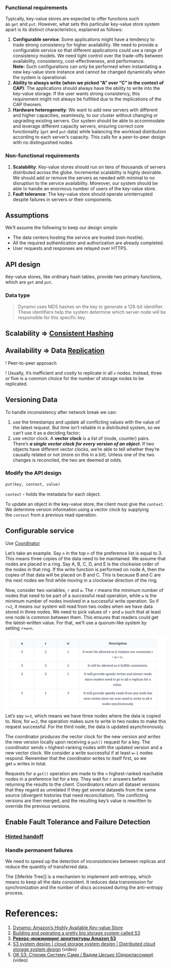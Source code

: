 ### Functional requirements

Typically, key-value stores are expected to offer functions such as `get` and `put`. However, what sets this particular key-value store system apart is its distinct characteristics, explained as follows:

1. **Configurable service**: Some applications might have a tendency to trade strong consistency for higher availability. We need to provide a configurable service so that different applications could use a range of consistency models. We need tight control over the trade-offs between availability, consistency, cost-effectiveness, and performance.
	   **Note:** Such configurations can only be performed when instantiating a new key-value store instance and cannot be changed dynamically when the system is operational.
2. **Ability to always write (when we picked “A” over “C” in the context of CAP)**: The applications should always have the ability to write into the key-value storage. If the user wants strong consistency, this requirement might not always be fulfilled due to the implications of the CAP theorem.
3. **Hardware heterogeneity**: We want to add new servers with different and higher capacities, seamlessly, to our cluster without changing or upgrading existing servers. Our system should be able to accommodate and leverage different capacity servers, ensuring correct core functionality (`get` and `put` data) while balancing the workload distribution according to each server’s capacity. This calls for a peer-to-peer design with no distinguished nodes.

### Non-functional requirements

1. **Scalability**: Key-value stores should run on tens of thousands of servers distributed across the globe. Incremental scalability is highly desirable. We should add or remove the servers as needed with minimal to no disruption to the service availability. Moreover, our system should be able to handle an enormous number of users of the key-value store.
2. **Fault tolerance**: The key-value store should operate uninterrupted despite failures in servers or their components.
## Assumptions

We’ll assume the following to keep our design simple:

- The data centers hosting the service are trusted (non-hostile).
- All the required authentication and authorization are already completed.
- User requests and responses are relayed over HTTPS.
## API design

Key-value stores, like ordinary hash tables, provide two primary functions, which are `get` and `put`.
### Data type

> Dynamo uses MD5 hashes on the key to generate a 128-bit identifier. These identifiers help the system determine which server node will be responsible for this specific key.

## Scalability => [Consistent Hashing](../1.%20Concepts/Consistent%20Hashing.md)

## Availability => Data [Replication](../../3.%20Database/OTLP/SQL/5.%20Distributed/Replication/Base.md)

! Peer-to-peer approach

! Usually, it’s inefficient and costly to replicate in all `n` nodes. Instead, three or five is a common choice for the number of storage nodes to be replicated.
## Versioning Data

To handle inconsistency after network break we can:
1. use the timestamps and update all conflicting values with the value of the latest request. But time isn’t reliable in a distributed system, so we can’t use it as a deciding factor;
2. use vector clock. A **vector clock** is a list of (node, counter) pairs. There’s ***a single vector clock for every version of an object***. If two objects have different vector clocks, we’re able to tell whether they’re causally related or not (more on this in a bit). Unless one of the two changes is reconciled, the two are deemed at odds.
### Modify the API design

```txt
put(key, context, value)
```

`context` - holds the metadata for each object.

To update an object in the key-value store, the client must give the `context`. We determine version information using a vector clock by supplying the `context` from a previous read operation.

## Configurable service

Use [Coordinator](../2.%20Components/Coordinator.md)

Let’s take an example. Say `n` in the top `n` of the preference list is equal to 3. This means three copies of the data need to be maintained. We assume that nodes are placed in a ring. Say A, B, C, D, and E is the clockwise order of the nodes in that ring. If the write function is performed on node A, then the copies of that data will be placed on B and C. This is because B and C are the next nodes we find while moving in a clockwise direction of the ring.

Now, consider two variables, `r` and `w`. The `r` means the minimum number of nodes that need to be part of a successful read operation, while `w` is the minimum number of nodes involved in a successful write operation. So if `r=2`, it means our system will read from two nodes when we have data stored in three nodes. We need to pick values of `r` and `w` such that at least one node is common between them. This ensures that readers could get the latest-written value. For that, we’ll use a quorum-like system by setting `r+w>n`.

![](../../../_Attachments/Pasted%20image%2020240120135153.png)
Let’s say `n=3`, which means we have three nodes where the data is copied to. Now, for `w=2`, the operation makes sure to write in two nodes to make this request successful. For the third node, the data is updated asynchronously.

The coordinator produces the vector clock for the new version and writes the new version locally upon receiving a `put()` request for a key. The coordinator sends `n` highest-ranking nodes with the updated version and a new vector clock. We consider a write successful if at least `w−1` nodes respond. Remember that the coordinator writes to itself first, so we get `w` writes in total.

Requests for a `get()` operation are made to the `n` highest-ranked reachable nodes in a preference list for a key. They wait for `r` answers before returning the results to the client. Coordinators return all dataset versions that they regard as unrelated if they get several datasets from the same source (divergent histories that need reconciliation). The conflicting versions are then merged, and the resulting key’s value is rewritten to override the previous versions.
## Enable Fault Tolerance and Failure Detection

### [Hinted handoff](../1.%20Concepts/Hinted%20handoff.md)

### Handle permanent failures

We need to speed up the detection of inconsistencies between replicas and reduce the quantity of transferred data.

The [[Merkle Tree]] is a mechanism to implement anti-entropy, which means to keep all the data consistent. It reduces data transmission for synchronization and the number of discs accessed during the anti-entropy process.

# References:

1. [Dynamo: Amazon’s Highly Available Key-value Store](http://www.read.seas.harvard.edu/~kohler/class/cs239-w08/decandia07dynamo.pdf)
2. [Building and operating a pretty big storage system called S3](https://www.allthingsdistributed.com/2023/07/building-and-operating-a-pretty-big-storage-system.html)
3. [**Реверс-инжиниринг архитектуры Amazon S3**](https://www.youtube.com/watch?v=O0iIADHgBVc)
4. [S3 system design | cloud storage system design | Distributed cloud storage system design](https://www.youtube.com/watch?v=UmWtcgC96X8&list=PLkQkbY7JNJuBoTemzQfjym0sqbOHt5fnV&index=29) (video)
5. [OK S3: Строим Систему Сами / Вадим Цесько (Одноклассники)](https://www.youtube.com/watch?v=N3mbocqCtsk) (video)

